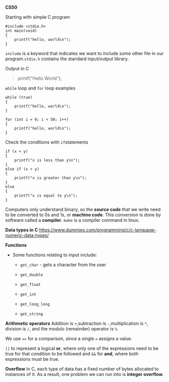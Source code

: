 **CS50**

Starting with simple C program
```
#include <stdio.h>
int main(void)
{
    printf("hello, world\n");
}
```
`include` is a keyword that indicates we want to include some other file in our program.`stdio.h` contains the standard input/output library.

Output in C
> printf("Hello World");

`while` loop and `for` loop examples
```
while (true)
{
    printf("hello, world\n");
}
```
```
for (int i = 0; i < 50; i++)
{
    printf("hello, world\n");
}
```
Check the conditions with `if`statements
```
if (x < y)
{
    printf("x is less than y\n");
}
else if (x > y)
{
    printf("x is greater than y\n");
}
else
{
    printf("x is equal to y\n");
}
```
Computers only understand binary, so the **source code** that we write need to be converted to 0s and 1s, or **machine code**. This conversion is done by software called a **compiler**.
`make` is a compiler command in linux.

**Data types in C** 
https://www.dummies.com/programming/c/c-language-numeric-data-types/

**Functions**
-   Some functions relating to input include:
    
    -   `get_char` - gets a character from the user
        
    -   `get_double`
        
    -   `get_float`
        
    -   `get_int`
        
    -   `get_long_long`
        
    -   `get_string`

**Arithmetic operators**
Addition is `+`,subtraction is `-`,multiplication is `*`, division is `/`, and the modulo (remainder) operator is `%`.

We use `==` for a comparison, since a single `=` assigns a value.

`||` to represent a logical **or**, where only one of the expressions need to be true for that condition to be followed and `&&` for **and**, where both expressions must be true.

**Overflow**
In C, each type of data has a fixed number of bytes allocated to instances of it. As a result, one problem we can run into is **integer overflow**.
